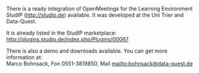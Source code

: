 There is a ready integration of OpenMeetings for the Learning Environment StudIP (http://studip.de) available. It was developed at the Uni Trier and Data-Quest.

It is already listed in the StudIP marketplace:<br />
http://plugins.studip.de/index.php/Plugins/00067

There is also a demo and downloads available. You can get more information at:<br />
Marco Bohnsack, Fon 0551-3819850, Mail [mailto:bohnsack@data-quest.de](mailto:bohnsack@data-quest.de)
